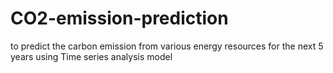 # CO2-emission-prediction
to predict the carbon emission from various energy resources for the next 5 years using Time series analysis model
